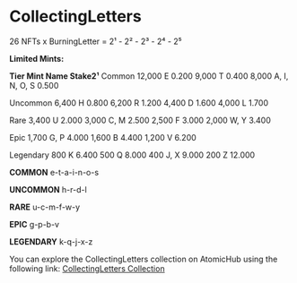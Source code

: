 # CollectingLetters

26 NFTs x BurningLetter = 2¹ - 2² - 2³ - 2⁴ - 2⁵

**Limited Mints:**

**Tier      Mint    Name            Stake2¹**
Common
12,000   E        0.200
9,000     T        0.400
8,000     A, I, N, O, S    0.500

Uncommon
6,400     H        0.800
6,200     R        1.200
4,400     D        1.600
4,000     L        1.700

Rare
3,400     U        2.000
3,000     C, M  2.500
2,500     F        3.000
2,000     W, Y  3.400

Epic
1,700     G, P   4.000
1,600     B        4.400
1,200     V        6.200

Legendary
800        K        6.400
500        Q        8.000
400        J, X    9.000
200        Z        12.000

**COMMON**
e-t-a-i-n-o-s

**UNCOMMON**
h-r-d-l

**RARE**
u-c-m-f-w-y

**EPIC**
g-p-b-v

**LEGENDARY**
k-q-j-x-z

You can explore the CollectingLetters collection on AtomicHub using the following link: [CollectingLetters Collection](https://wax.atomichub.io/explorer/collection/wax-mainnet/bobopixelaxz#templates)

